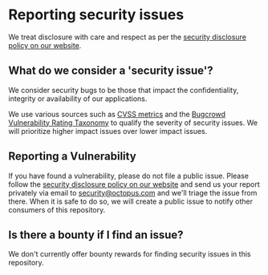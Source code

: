 # Reporting security issues
We treat disclosure with care and respect as per the [security disclosure policy on our website](https://octopus.com/security/disclosure).

## What do we consider a 'security issue'?
We consider security bugs to be those that impact the confidentiality, integrity or availability of our applications.

We use various sources such as [CVSS metrics](https://nvd.nist.gov/vuln-metrics/cvss/v3-calculator) and the [Bugcrowd Vulnerability Rating Taxonomy](https://bugcrowd.com/vulnerability-rating-taxonomy) to qualify the severity of security issues. We will prioritize higher impact issues over lower impact issues.

## Reporting a Vulnerability
If you have found a vulnerability, please do not file a public issue. Please follow the [security disclosure policy on our website](https://octopus.com/security/disclosure) and send us your report privately via email to [security@octopus.com](mailto:security@octopus.com) and we'll triage the issue from there. When it is safe to do so, we will create a public issue to notify other consumers of this repository.

## Is there a bounty if I find an issue?
We don't currently offer bounty rewards for finding security issues in this repository.
